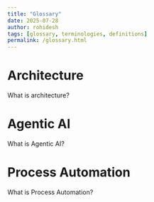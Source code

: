 ```yaml
---
title: "Glossary"
date: 2025-07-28
author: rohidesh
tags: [glossary, terminologies, definitions]
permalink: /glossary.html
---
```

# Architecture
What is architecture?

# Agentic AI
What is Agentic AI?

# Process Automation
What is Process Automation?
